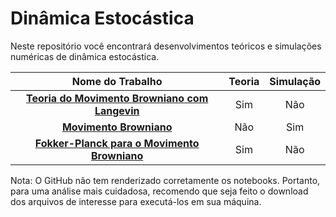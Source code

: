 # Dinâmica Estocástica

Neste repositório você encontrará desenvolvimentos teóricos e simulações numéricas de dinâmica estocástica.

Nome do Trabalho | Teoria | Simulação
|     :---:      |     :---:      |     :---:      | 
[**Teoria do Movimento Browniano com Langevin**](https://rawgit.com/CaioDallaqua/Dinamica_Estocastica/master/HTML/Teoria_do_Movimento_Browniano_com_Langevin.html) | Sim | Não
[**Movimento Browniano**](https://rawgit.com/CaioDallaqua/Dinamica_Estocastica/master/HTML/MovimentoBrowniano.html)| Não | Sim
[**Fokker-Planck para o Movimento Browniano**](https://rawgit.com/CaioDallaqua/Dinamica_Estocastica/master/HTML/Fokker-Planck_Movimento_Browniano.html)| Sim | Não
Nota: O GitHub não tem renderizado corretamente os notebooks. Portanto, para uma análise mais cuidadosa, recomendo que seja feito o download dos arquivos de interesse para executá-los em sua máquina.
